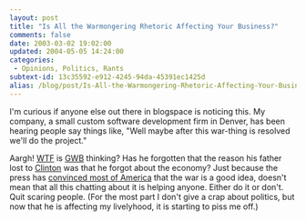 ```yaml
---
layout: post
title: "Is All the Warmongering Rhetoric Affecting Your Business?"
comments: false
date: 2003-03-02 19:02:00
updated: 2004-05-05 14:24:00
categories:
 - Opinions, Politics, Rants
subtext-id: 13c35592-e912-4245-94da-45391ec1425d
alias: /blog/post/Is-All-the-Warmongering-Rhetoric-Affecting-Your-Business.aspx
---
```



I'm curious if anyone else out there in blogspace is noticing this. My company, a small custom software development firm in Denver, has been hearing people say things like, "Well maybe after this war-thing is resolved we'll do the project."

Aargh! [WTF](http://www.valinor.sorcery.net/glossary/WTF.html) is [GWB](http://www.bushorchimp.com/) thinking? Has he forgotten that the reason his father lost to [Clinton](http://www.zpub.com/un/un-bc.html) was that he forgot about the economy? Just because the press has [convinced most of America](http://www.gallup.com/poll/releases/pr030228.asp) that the war is a good idea, doesn't mean that all this chatting about it is helping anyone. Either do it or don't. Quit scaring people. (For the most part I don't give a crap about politics, but now that he is affecting my livelyhood, it is starting to piss me off.)
